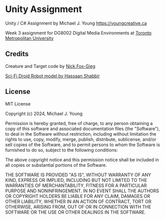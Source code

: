 # Unity Assignment

Unity / C# Assignment by Michael J. Young
https://youngcreative.ca

Week 3 assignment for DG8002 Digital Media Environments at [Toronto Metropolitan University](https://torontomu.ca)


## Credits

Creature and Target code by [Nick Fox-Gieg](https://fox-gieg.com)

[Sci-Fi Droid Robot model by Hassaan Shabbir](https://www.blenderkit.com/asset-gallery-detail/45ee98c2-d943-4cd8-bbc7-48e12c134040/)


## License

MIT License

Copyright (c) 2024, Michael J. Young

Permission is hereby granted, free of charge, to any person obtaining a copy
of this software and associated documentation files (the "Software"), to deal
in the Software without restriction, including without limitation the rights
to use, copy, modify, merge, publish, distribute, sublicense, and/or sell
copies of the Software, and to permit persons to whom the Software is
furnished to do so, subject to the following conditions:

The above copyright notice and this permission notice shall be included in all
copies or substantial portions of the Software.

THE SOFTWARE IS PROVIDED "AS IS", WITHOUT WARRANTY OF ANY KIND, EXPRESS OR
IMPLIED, INCLUDING BUT NOT LIMITED TO THE WARRANTIES OF MERCHANTABILITY,
FITNESS FOR A PARTICULAR PURPOSE AND NONINFRINGEMENT. IN NO EVENT SHALL THE
AUTHORS OR COPYRIGHT HOLDERS BE LIABLE FOR ANY CLAIM, DAMAGES OR OTHER
LIABILITY, WHETHER IN AN ACTION OF CONTRACT, TORT OR OTHERWISE, ARISING FROM,
OUT OF OR IN CONNECTION WITH THE SOFTWARE OR THE USE OR OTHER DEALINGS IN THE
SOFTWARE.

